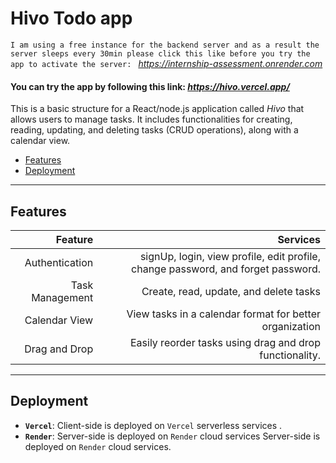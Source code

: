 # Hivo Todo app  

`I am using a free instance for the backend server and as a result the server sleeps every 30min please click this like before you try the app to activate the server: ` *https://internship-assessment.onrender.com*


#### You can try the app by following this link: *https://hivo.vercel.app/*

This is a basic structure for a React/node.js application called *Hivo* that allows users to manage tasks. It includes functionalities for creating, reading, updating, and deleting tasks (CRUD operations), along with a calendar view.

- [Features](#features)
- [Deployment](#deployment)

--------------------------------------------------------------

## Features

|Feature|Services|
|----:|-------:|
|Authentication|signUp, login, view profile, edit profile, change password, and forget password.
|Task Management|Create, read, update, and delete tasks
|Calendar View| View tasks in a calendar format for better organization
|Drag and Drop|Easily reorder tasks using drag and drop functionality.

--------------------------------------------------------------

## Deployment

- **`Vercel`**:  Client-side is deployed on `Vercel` serverless services .
- **`Render`**:   Server-side is deployed on `Render` cloud services Server-side is deployed on `Render` cloud services.